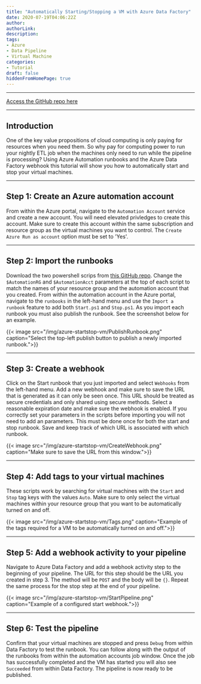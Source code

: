 ```yaml
---
title: "Automatically Starting/Stopping a VM with Azure Data Factory"
date: 2020-07-19T04:06:22Z
author:
authorLink:
description:
tags:
- Azure
- Data Pipeline
- Virtual Machine
categories:
- Tutorial
draft: false
hiddenFromHomePage: true
---
```


***
[Access the GitHub repo here](https://github.com/lmcconnell1665/AzureVMStartStop)

***
## Introduction

One of the key value propositions of cloud computing is only paying for resources when you need them.
So why pay for computing power to run your nightly ETL job when the machines only need to run while the pipeline is processing?
Using Azure Automation runbooks and the Azure Data Factory webhook this tutorial will show you how to automatically start and stop your virtual machines.

***
## Step 1: Create an Azure automation account
From within the Azure portal, navigate to the `Automation Account` service and create a new account.
You will need elevated privledges to create this account.
Make sure to create this account within the same subscription and resource group as the virtual machines you want to control.
The `Create Azure Run as account` option must be set to 'Yes'.

***
## Step 2: Import the runbooks
Download the two powershell scrips from [this GitHub repo](https://github.com/lmcconnell1665/AzureVMStartStop).
Change the `$AutomationRG` and `$AutomationAcct` parameters at the top of each script to match the names of your resource group and the automation account that you created.
From within the automation account in the Azure portal, navigate to the `runbooks` in the left-hand menu and use the `Import a runbook` feature to add both `Start.ps1` and `Stop.ps1`.
As you import each runbook you must also publish the runbook. See the screenshot below for an example.

{{< image src="/img/azure-startstop-vm/PublishRunbook.png" caption="Select the top-left publish button to publish a newly imported runbook.">}}

***
## Step 3: Create a webhook
Click on the Start runbook that you just imported and select `Webhooks` from the left-hand menu.
Add a new webhook and make sure to save the URL that is generated as it can only be seen once.
This URL should be treated as secure credentials and only shared using secure methods.
Select a reasonable expiration date and make sure the webhook is enabled.
If you correctly set your parameters in the scripts before importing you will not need to add an parameters.
This must be done once for both the start and stop runbook.
Save and keep track of which URL is associated with which runbook.

{{< image src="/img/azure-startstop-vm/CreateWebhook.png" caption="Make sure to save the URL from this window.">}}

***
## Step 4: Add tags to your virtual machines
These scripts work by searching for virtual machines with the `Start` and `Stop` tag keys with the values `Auto`.
Make sure to only select the virtual machines within your resource group that you want to be automatically turned on and off.

{{< image src="/img/azure-startstop-vm/Tags.png" caption="Example of the tags required for a VM to be automatically turned on and off.">}}

***
## Step 5: Add a webhook activity to your pipeline
Navigate to Azure Data Factory and add a webhook activity step to the beginning of your pipeline.
The URL for this step should be the URL you created in step 3.
The method will be `POST` and the body will be `{}`.
Repeat the same process for the stop step at the end of your pipeline.

{{< image src="/img/azure-startstop-vm/StartPipeline.png" caption="Example of a configured start webhook.">}}

***
## Step 6: Test the pipeline
Confirm that your virtual machines are stopped and press `Debug` from within Data Factory to test the runbook.
You can follow along with the output of the runbooks from within the automation accounts job window.
Once the job has successfully completed and the VM has started you will also see `Succeeded` from within Data Factory.
The pipeline is now ready to be published.